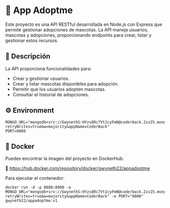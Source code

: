 # 🐾 App Adoptme

Este proyecto es una API RESTful desarrollada en Node.js con Express que permite gestionar adopciones de mascotas. La API maneja usuarios, mascotas y adopciones, proporcionando endpoints para crear, listar y gestionar estos recursos.

## 📝 Descripción

La API proporciona funcionalidades para:

- Crear y gestionar usuarios.
- Crear y listar mascotas disponibles para adopción.
- Permitir que los usuarios adopten mascotas.
- Consultar el historial de adopciones.

## ⚙️ Environment

```
MONGO_URL="mongodb+srv://GwynethS:HYzs8Rc7Vt1cyFmN@coderback.2iv25.mongodb.net/?retryWrites=true&w=majority&appName=CoderBack"
PORT=8080
```

## 🐳 Docker

Puedes encontrar la imagen del proyecto en DockerHub:

🔗 https://hub.docker.com/repository/docker/gwyneth22/appadoptme

Para ejecutar el contenedor:
```
docker run -d -p 8080:8080 -e MONGO_URL="mongodb+srv://GwynethS:HYzs8Rc7Vt1cyFmN@coderback.2iv25.mongodb.net/?retryWrites=true&w=majority&appName=CoderBack" -e PORT="8080" gwyneth22/appadoptme:v1
```